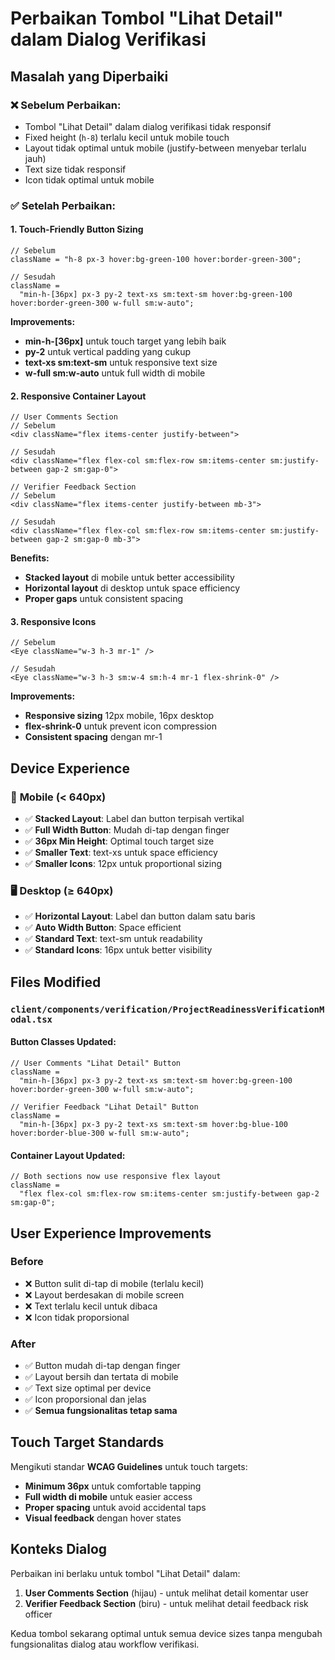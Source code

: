# Perbaikan Tombol "Lihat Detail" dalam Dialog Verifikasi

## Masalah yang Diperbaiki

### ❌ **Sebelum Perbaikan:**

- Tombol "Lihat Detail" dalam dialog verifikasi tidak responsif
- Fixed height (`h-8`) terlalu kecil untuk mobile touch
- Layout tidak optimal untuk mobile (justify-between menyebar terlalu jauh)
- Text size tidak responsif
- Icon tidak optimal untuk mobile

### ✅ **Setelah Perbaikan:**

#### 1. **Touch-Friendly Button Sizing**

```tsx
// Sebelum
className = "h-8 px-3 hover:bg-green-100 hover:border-green-300";

// Sesudah
className =
  "min-h-[36px] px-3 py-2 text-xs sm:text-sm hover:bg-green-100 hover:border-green-300 w-full sm:w-auto";
```

**Improvements:**

- **min-h-[36px]** untuk touch target yang lebih baik
- **py-2** untuk vertical padding yang cukup
- **text-xs sm:text-sm** untuk responsive text size
- **w-full sm:w-auto** untuk full width di mobile

#### 2. **Responsive Container Layout**

```tsx
// User Comments Section
// Sebelum
<div className="flex items-center justify-between">

// Sesudah
<div className="flex flex-col sm:flex-row sm:items-center sm:justify-between gap-2 sm:gap-0">
```

```tsx
// Verifier Feedback Section
// Sebelum
<div className="flex items-center justify-between mb-3">

// Sesudah
<div className="flex flex-col sm:flex-row sm:items-center sm:justify-between gap-2 sm:gap-0 mb-3">
```

**Benefits:**

- **Stacked layout** di mobile untuk better accessibility
- **Horizontal layout** di desktop untuk space efficiency
- **Proper gaps** untuk consistent spacing

#### 3. **Responsive Icons**

```tsx
// Sebelum
<Eye className="w-3 h-3 mr-1" />

// Sesudah
<Eye className="w-3 h-3 sm:w-4 sm:h-4 mr-1 flex-shrink-0" />
```

**Improvements:**

- **Responsive sizing** 12px mobile, 16px desktop
- **flex-shrink-0** untuk prevent icon compression
- **Consistent spacing** dengan mr-1

## Device Experience

### 📱 **Mobile (< 640px)**

- ✅ **Stacked Layout**: Label dan button terpisah vertikal
- ✅ **Full Width Button**: Mudah di-tap dengan finger
- ✅ **36px Min Height**: Optimal touch target size
- ✅ **Smaller Text**: text-xs untuk space efficiency
- ✅ **Smaller Icons**: 12px untuk proportional sizing

### 🖥️ **Desktop (≥ 640px)**

- ✅ **Horizontal Layout**: Label dan button dalam satu baris
- ✅ **Auto Width Button**: Space efficient
- ✅ **Standard Text**: text-sm untuk readability
- ✅ **Standard Icons**: 16px untuk better visibility

## Files Modified

### `client/components/verification/ProjectReadinessVerificationModal.tsx`

#### Button Classes Updated:

```tsx
// User Comments "Lihat Detail" Button
className =
  "min-h-[36px] px-3 py-2 text-xs sm:text-sm hover:bg-green-100 hover:border-green-300 w-full sm:w-auto";

// Verifier Feedback "Lihat Detail" Button
className =
  "min-h-[36px] px-3 py-2 text-xs sm:text-sm hover:bg-blue-100 hover:border-blue-300 w-full sm:w-auto";
```

#### Container Layout Updated:

```tsx
// Both sections now use responsive flex layout
className =
  "flex flex-col sm:flex-row sm:items-center sm:justify-between gap-2 sm:gap-0";
```

## User Experience Improvements

### Before

- ❌ Button sulit di-tap di mobile (terlalu kecil)
- ❌ Layout berdesakan di mobile screen
- ❌ Text terlalu kecil untuk dibaca
- ❌ Icon tidak proporsional

### After

- ✅ Button mudah di-tap dengan finger
- ✅ Layout bersih dan tertata di mobile
- ✅ Text size optimal per device
- ✅ Icon proporsional dan jelas
- ✅ **Semua fungsionalitas tetap sama**

## Touch Target Standards

Mengikuti standar **WCAG Guidelines** untuk touch targets:

- **Minimum 36px** untuk comfortable tapping
- **Full width di mobile** untuk easier access
- **Proper spacing** untuk avoid accidental taps
- **Visual feedback** dengan hover states

## Konteks Dialog

Perbaikan ini berlaku untuk tombol "Lihat Detail" dalam:

1. **User Comments Section** (hijau) - untuk melihat detail komentar user
2. **Verifier Feedback Section** (biru) - untuk melihat detail feedback risk officer

Kedua tombol sekarang optimal untuk semua device sizes tanpa mengubah fungsionalitas dialog atau workflow verifikasi.
